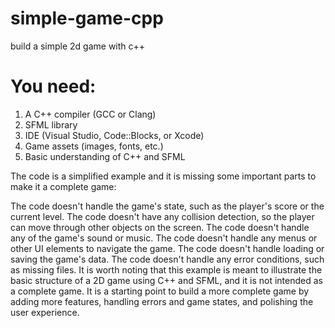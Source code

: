 # simple-game-cpp
build a simple 2d game with c++

# You need:
1. A C++ compiler (GCC or Clang)
2. SFML library
3. IDE (Visual Studio, Code::Blocks, or Xcode)
4. Game assets (images, fonts, etc.)
5. Basic understanding of C++ and SFML


The code is a simplified example and it is missing some important parts to make it a complete game:

The code doesn't handle the game's state, such as the player's score or the current level.
The code doesn't have any collision detection, so the player can move through other objects on the screen.
The code doesn't handle any of the game's sound or music.
The code doesn't handle any menus or other UI elements to navigate the game.
The code doesn't handle loading or saving the game's data.
The code doesn't handle any error conditions, such as missing files.
It is worth noting that this example is meant to illustrate the basic structure of a 2D game using C++ and SFML, and it is not intended as a complete game. It is a starting point to build a more complete game by adding more features, handling errors and game states, and polishing the user experience.

